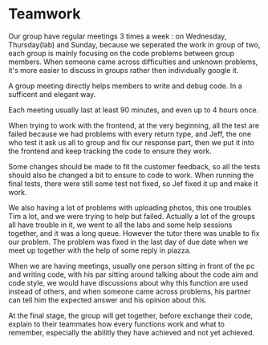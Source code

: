 Teamwork
======

Our group have regular meetings 3 times a week : on Wednesday, Thursday(lab) and  Sunday, because we seperated the work in group of two, each group is mainly focusing on the code problems between group members. When someone came across difficulties and unknown problems, it's more easier to discuss in groups rather then individually google it.

A group meeting directly helps members to write and debug code. In a sufficent and elegant way.

Each meeting usually last at least 90 minutes, and even up to 4 hours once.

When trying to work with the frontend, at the very beginning, all the test are failed because we had problems with every return type, and Jeff, the one who test it ask 
us all to group and fix our response part, then we put it into the frontend and keep tracking the code to ensure they work.

Some changes should be made to fit the customer feedback, so all the tests should also be changed a bit to ensure to code to work. When running the final tests, there 
were still some test not fixed, so Jef fixed it up and make it work.

We also having a lot of problems with uploading photos, this one troubles Tim a lot, and we were trying to help but failed. Actually a lot of the groups all have trouble
in it, we went to all the labs and some help sessions together, and it was a long queue. However the tutor there was unable to fix our problem. The problem was fixed in 
the last day of due date when we meet up together with the help of some reply in piazza.

When we are having meetings, usually one person sitting in front of the pc and writing code, with his par sitting around talking about the code aim and code style, we would have discussions about why this function are used instead of others, and when someone came across problems, his partner can tell him the expected answer and his opinion about this.

At the final stage, the group will get together, before exchange their code, explain to their teammates how every functions work and what to remember, especially the abilitly they have achieved and not yet achieved. 

